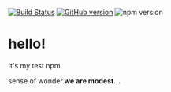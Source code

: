 [![Build Status](https://secure.travis-ci.org/lv7777/hello_npm.png?branch=master)](https://travis-ci.org/lv7777/hello_npm/)
[![GitHub version](https://badge.fury.io/gh/lv7777%2Fhello_npm.svg)](https://badge.fury.io/gh/lv7777%2Fhello_npm)
 <img src="https://img.shields.io/badge/lv7777-god-brightgreen.svg" alt="npm version">
# hello!

It's my test npm.

sense of wonder.**we are modest...**
